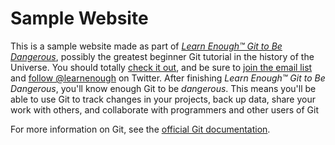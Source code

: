 # Sample Website

This is a sample website made as part of
[_Learn Enough™ Git to Be Dangerous_](http://learnenough.com/git-tutorial),
possibly the greatest beginner Git tutorial in the history of the Universe.
You should totally [check it out](http://learnenough.com/git-tutorial),
and be sure to [join the email list](http://learnenough.com/#email_list) and
[follow @learnenough](http://twitter.com/learnenough) on Twitter.
After finishing _Learn Enough™ Git to Be Dangerous_, you'll know enough Git to be
_dangerous_. This means
you'll be able to use Git to track changes in your projects,
back up data, share your work with others, and collaborate with programmers and
other users of Git

For more information on Git, see the
[official Git documentation](https://git-scm.com/).
